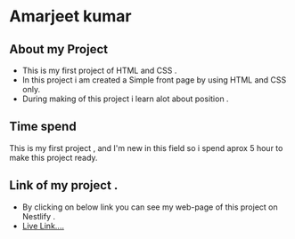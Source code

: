 # **Amarjeet kumar**
## About my Project
- This is my first project of HTML and CSS .
- In this project i am created   a  Simple front page by using HTML and CSS only.
- During making of this project i learn alot about position .
## Time spend 
This is my first project , and I'm new in this field so i spend aprox 5 hour to make this project ready.

## Link of my project .
- By clicking on below link you can see my web-page of this project on Nestlify .
- [Live Link....]()
